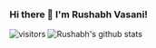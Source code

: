 ### Hi there 👋 I'm Rushabh Vasani!
![visitors](https://visitor-badge.glitch.me/badge?page_id=rushabh-v.count_visitors)
![Rushabh's github stats](https://github-readme-stats.vercel.app/api?username=rushabh-v&show_icons=true&theme=vue-dark)

<!--
**rushabh-v/rushabh-v** is a ✨ _special_ ✨ repository because its `README.md` (this file) appears on your GitHub profile.

Here are some ideas to get you started:

- 🔭 I’m currently working on ...
- 🌱 I’m currently learning ...
- 👯 I’m looking to collaborate on ...
- 🤔 I’m looking for help with ...
- 💬 Ask me about ...
- 📫 How to reach me: ...
- 😄 Pronouns: ...
- ⚡ Fun fact: ...
-->

